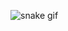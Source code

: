 ![snake gif](https://github.com/brunav-cruz/brunav-cruz/blob/output/github-contribution-grid-snake.gif)

